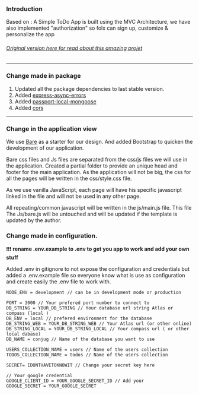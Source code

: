 ### Introduction

Based on : A Simple ToDo App is built using the MVC Architecture, we have also implemented "authorization" so folx can sign up, customize & personalize the app

###### [Original version here for read about this amazing projet](https://github.com/100devs/todo-mvc-auth-local)
---


### Change made in package
1. Updated all the package dependencies to last stable version.
1. Added [express-async-errors](https://www.npmjs.com/package/express-async-errors)
1. Added [passport-local-mongoose](https://www.npmjs.com/package/passport-local-mongoose)
1. Added [cors](https://www.npmjs.com/package/cors)

---

### Change in the application view
We use [Bare](https://startbootstrap.com/template/bare) as a starter for our design.
And added Bootstrap to quicken the development of our application.

Bare css files and Js files are separated from the css/js files we will use in the application.
Created a partial folder to provide an unique head and footer for the main application.
As the application will not be big, the css for all the pages will be written in the css/style.css file.

As we use vanilla JavaScript, each page will have his specific javascript linked in the file and will not be used in any other page.

All repeating/common javascript will be written in the js/main.js file. This file
The Js/bare.js will be untouched and will be updated if the template is updated by the author.


### Change made in configuration.
:exclamation::exclamation::exclamation: **rename .env.example to .env to get you app to work and add your own stuff**

Added .env in gitignore to not expose the configuration and credentials but added a .env.example file so everyone know what is use as configuration and create easily the .env file to work with.

```env
NODE_ENV = development // can be in development mode or production

PORT = 3000 // Your prefered port number to connect to
DB_STRING = YOUR_DB_STRING // Your database url string Atlas or compass (local )
DB_ENV = local // prefered environment for the database
DB_STRING_WEB = YOUR_DB_STRING_WEB // Your Atlas url (or other online)
DB_STRING_LOCAL = YOUR_DB_STRING_LOCAL // Your compass url ( or other local dabase)
DB_NAME = conjug // Name of the database you want to use

USERS_COLLECTION_NAME = users // Name of the users collection
TODOS_COLLECTION_NAME = todos // Name of the users collection

SECRET= IDONTHAVETOKNOWIT // Change your secret key here

// Your google credential
GOOGLE_CLIENT_ID = YOUR_GOOGLE_SECRET_ID // Add your
GOOGLE_SECRET = YOUR_GOOGLE_SECRET



```

